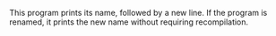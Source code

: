 This program prints its name, followed by a new line. If the program is renamed, it prints the new name without requiring recompilation.
